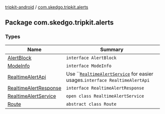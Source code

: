 [tripkit-android](../index.md) / [com.skedgo.tripkit.alerts](./index.md)

## Package com.skedgo.tripkit.alerts

### Types

| Name | Summary |
|---|---|
| [AlertBlock](-alert-block/index.md) | `interface AlertBlock` |
| [ModeInfo](-mode-info/index.md) | `interface ModeInfo` |
| [RealtimeAlertApi](-realtime-alert-api/index.md) | Use ``[`RealtimeAlertService`](-realtime-alert-service/index.md) for easier usages.`interface RealtimeAlertApi` |
| [RealtimeAlertResponse](-realtime-alert-response/index.md) | `interface RealtimeAlertResponse` |
| [RealtimeAlertService](-realtime-alert-service/index.md) | `open class RealtimeAlertService` |
| [Route](-route/index.md) | `abstract class Route` |
